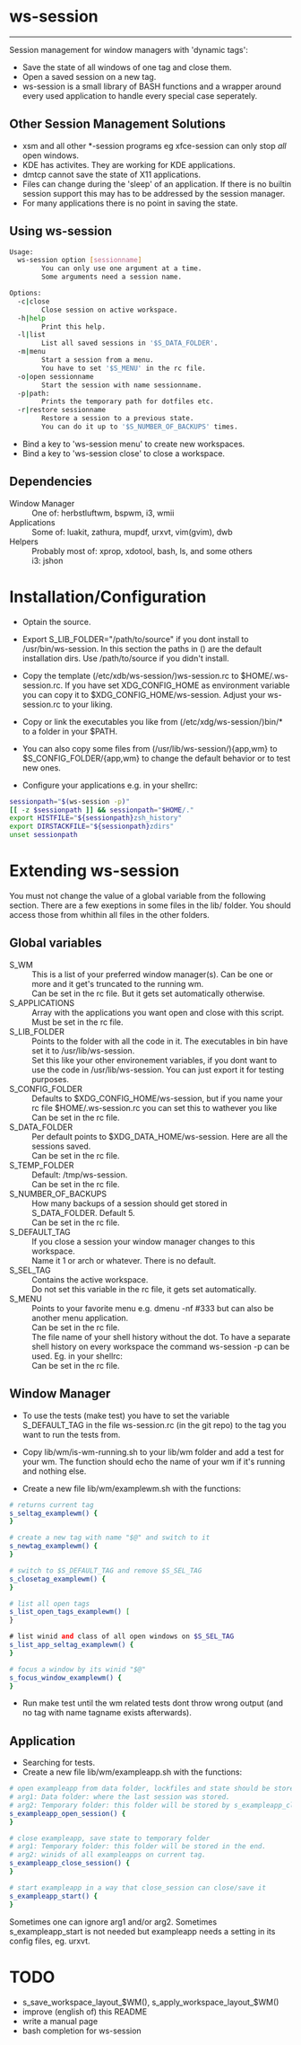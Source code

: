 ws-session
==========
----------

Session management for window managers with 'dynamic tags':
* Save the state of all windows of one tag and close them.
* Open a saved session on a new tag.
* ws-session is a small library of BASH functions and a wrapper around every
  used application to handle every special case seperately.

Other Session Management Solutions
----------------------------
* xsm and all other *-session programs eg xfce-session can only stop _all_ open
  windows.
* KDE has activites. They are working for KDE applications.
* dmtcp cannot save the state of X11 applications.
* Files can change during the 'sleep' of an application. If there is no builtin
  session support this may has to be addressed by the session manager.
* For many applications there is no point in saving the state.


Using ws-session
----------------
```bash
Usage:
  ws-session option [sessionname]
        You can only use one argument at a time.
        Some arguments need a session name.

Options:
  -c|close
        Close session on active workspace.
  -h|help
        Print this help.
  -l|list
        List all saved sessions in '$S_DATA_FOLDER'.
  -m|menu
        Start a session from a menu.
        You have to set '$S_MENU' in the rc file.
  -o|open sessionname
        Start the session with name sessionname.
  -p|path:
        Prints the temporary path for dotfiles etc.
  -r|restore sessionname
        Restore a session to a previous state.
        You can do it up to '$S_NUMBER_OF_BACKUPS' times.
```

* Bind a key to 'ws-session menu' to create new workspaces.
* Bind a key to 'ws-session close' to close a workspace.

Dependencies
-----------
<dl>
<dt>Window Manager</dt>
<dd>One of: herbstluftwm, bspwm, i3, wmii</dd>
<dt>Applications</dt>
<dd>Some of: luakit, zathura, mupdf, urxvt, vim(gvim), dwb</dd>
<dt>Helpers</dt>
<dd>Probably most of: xprop, xdotool, bash, ls, and some others</dd>
<dd>i3: jshon<dd>
</dl>

Installation/Configuration
============

* Optain the source.

* Export S_LIB_FOLDER="/path/to/source" if you dont install to /usr/bin/ws-session.
  In this section the paths in () are the default installation dirs. Use /path/to/source if you didn't install.

* Copy the template (/etc/xdb/ws-session/)ws-session.rc to
  $HOME/.ws-session.rc. If you have set XDG_CONFIG_HOME as environment
  variable you can copy it to $XDG_CONFIG_HOME/ws-session.
  Adjust your ws-session.rc to your liking.

* Copy or link the executables you like from (/etc/xdg/ws-session/)bin/* to a folder in your $PATH.

* You can also copy some files from (/usr/lib/ws-session/){app,wm} to
  $S_CONFIG_FOLDER/{app,wm} to change the default behavior or to test new ones.

* Configure your applications e.g. in your shellrc:
```bash
sessionpath="$(ws-session -p)"
[[ -z $sessionpath ]] && sessionpath="$HOME/."
export HISTFILE="${sessionpath}zsh_history"
export DIRSTACKFILE="${sessionpath}zdirs"
unset sessionpath
```

Extending ws-session
===================

You must not change the value of a global variable from the following section.
There are a few exeptions in some files in the lib/ folder.
You should access those from whithin all files in the other folders.

Global variables
----------------
<dl>
<dt>S_WM</dt>
<dd>This is a list of your preferred window manager(s). Can be one or more and
it get's truncated to the running wm.</dd>
<dd>Can be set in the rc file. But it gets set automatically otherwise.</dd>
<dt>S_APPLICATIONS</dt>
<dd>Array with the applications you want open and close with this script.<dd>
<dd>Must be set in the rc file.</dd>
<dt>S_LIB_FOLDER</dt>
<dd>Points to the folder with all the code in it. The executables in bin have
set it to /usr/lib/ws-session.</dd>
<dd>Set this like your other environement variables, if you dont want to use
the code in /usr/lib/ws-session. You can just export it for testing purposes.</dd>
<dt>S_CONFIG_FOLDER</dt>
<dd>Defaults to $XDG_CONFIG_HOME/ws-session, but if you name your rc file
$HOME/.ws-session.rc you can set this to wathever you like</dd>
<dd>Can be set in the rc file.</dd>
<dt>S_DATA_FOLDER</dt>
<dd>Per default points to $XDG_DATA_HOME/ws-session. Here are all the sessions saved.</dd>
<dd>Can be set in the rc file.</dd>
<dt>S_TEMP_FOLDER</dt>
<dd>Default: /tmp/ws-session.<dd> 
<dd>Can be set in the rc file.</dd>
<dt>S_NUMBER_OF_BACKUPS</dt>
<dd>How many backups of a session should get stored in S_DATA_FOLDER. Default 5.</dd>
<dd>Can be set in the rc file.</dd>
<dt>S_DEFAULT_TAG</dt>
<dd>If you close a session your window manager changes to this workspace.</dd>
<dd>Name it 1 or arch or whatever. There is no default.</dd>
<dt>S_SEL_TAG</dt>
<dd>Contains the active workspace.</dd>
<dd>Do not set this variable in the rc file, it gets set automatically.</dd>
<dt>S_MENU</dt>
<dd>Points to your favorite menu e.g. dmenu -nf #333 but can also be another
menu application.</dd>
<dd>Can be set in the rc file.</dd>
<dd>The file name of your shell history without the dot. To have a separate
shell history on every workspace the command ws-session -p can be used. Eg.
in your shellrc:
</dd>
<dd>Can be set in the rc file.</dd>
</dl>

Window Manager
--------------
* To use the tests (make test) you have to set the variable S_DEFAULT_TAG in
  the file ws-session.rc (in the git repo) to the tag you want to run the tests
  from.

* Copy lib/wm/is-wm-running.sh to your lib/wm folder and add a test for your wm.
  The function should echo the name of your wm if it's running and nothing else.

* Create a new file lib/wm/examplewm.sh with the functions:

```bash
# returns current tag
s_seltag_examplewm() {
}

# create a new tag with name "$@" and switch to it
s_newtag_examplewm() {
}

# switch to $S_DEFAULT_TAG and remove $S_SEL_TAG
s_closetag_examplewm() {
}

# list all open tags
s_list_open_tags_examplewm() [
}

# list winid and class of all open windows on $S_SEL_TAG
s_list_app_seltag_examplewm() {
}

# focus a window by its winid "$@"
s_focus_window_examplewm() {
}
```

* Run make test until the wm related tests dont throw wrong output (and no tag
  with name tagname exists afterwards).

Application
-----------
* Searching for tests.
* Create a new file lib/wm/exampleapp.sh with the functions:

```bash
# open exampleapp from data folder, lockfiles and state should be stored in the temporary folder.
# arg1: Data folder: where the last session was stored.
# arg2: Temporary folder: this folder will be stored by s_exampleapp_close_session
s_exampleapp_open_session() {
}

# close exampleapp, save state to temporary folder
# arg1: Temporary folder: this folder will be stored in the end.
# arg2: winids of all exampleapps on current tag.
s_exampleapp_close_session() {
}

# start exampleapp in a way that close_session can close/save it
s_exampleapp_start() {
}
```

Sometimes one can ignore arg1 and/or arg2. Sometimes s_exampleapp_start is not
needed but exampleapp needs a setting in its config files, eg. urxvt.

TODO
====

* s_save_workspace_layout_$WM(), s_apply_workspace_layout_$WM()
* improve (english of) this README
* write a manual page
* bash completion for ws-session

